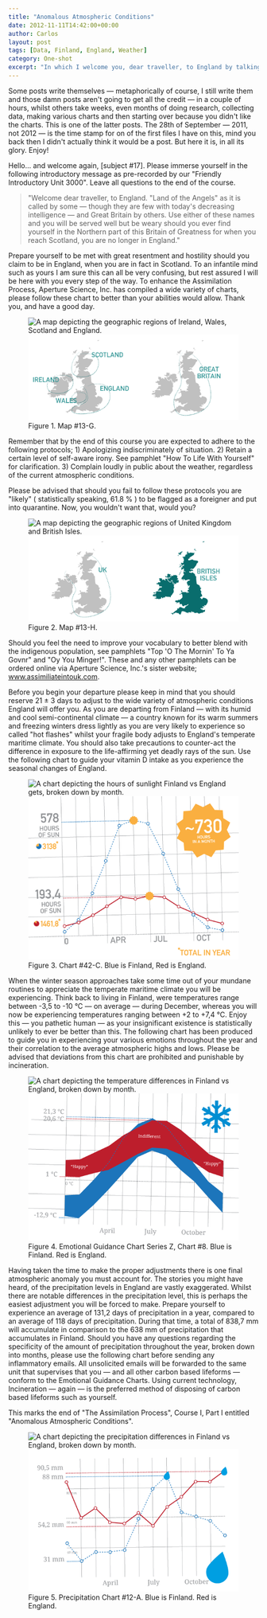 ```yaml
---
title: "Anomalous Atmospheric Conditions"
date: 2012-11-11T14:42:00+00:00
author: Carlos
layout: post
tags: [Data, Finland, England, Weather]
category: One-shot
excerpt: "In which I welcome you, dear traveller, to England by talking about the weather."
---
```

Some posts write themselves — metaphorically of course, I still write them and those damn posts aren't going to get all the credit — in a couple of hours, whilst others take weeks, even months of doing research, collecting data, making various charts and then starting over because you didn't like the charts. This is one of the latter posts. The 28th of September — 2011, not 2012 — is the time stamp for on of the first files I have on this, mind you back then I didn't actually think it would be a post. But here it is, in all its glory. Enjoy!

Hello… and welcome again, [subject #17]. Please immerse yourself in the following introductory message as pre-recorded by our "Friendly Introductory Unit 3000". Leave all questions to the end of the course.

> "Welcome dear traveller, to England. "Land of the Angels" as it is called by some — though they are few with today's decreasing intelligence — and Great Britain by others. Use either of these names and you will be served well but be weary should you ever find yourself in the Northern part of this Britain of Greatness for when you reach Scotland, you are no longer in England."

Prepare yourself to be met with great resentment and hostility should you claim to be in England, when you are in fact in Scotland. To an infantile mind such as yours I am sure this can all be very confusing, but rest assured I will be here with you every step of the way. To enhance the Assimilation Process, Aperture Science, Inc. has compiled a wide variety of charts, please follow these chart to better than your abilities would allow. Thank you, and have a good day.

<figure>
    <img class="js-lazy-load" data-original="/assets/posts/2012/11/map1.png" alt="A map depicting the geographic regions of Ireland, Wales, Scotland and England.">
  <noscript>
    <img src="/assets/posts/2012/11/map1.png" alt="A map depicting the geographic regions of Ireland, Wales, Scotland and England.">
  </noscript>
  <figcaption>Figure 1. Map #13-G.</figcaption>
</figure>

Remember that by the end of this course you are expected to adhere to the following protocols; 1) Apologizing indiscriminately of situation. 2) Retain a certain level of self-aware irony. See pamphlet "How To Life With Yourself" for clarification. 3) Complain loudly in public about the weather, regardless of the current atmospheric conditions.

Please be advised that should you fail to follow these protocols you are "likely" ( statistically speaking, 61.8 % ) to be flagged as a foreigner and put into quarantine. Now, you wouldn't want that, would you?

<figure>
    <img class="js-lazy-load" data-original="/assets/posts/2012/11/map2.png" alt="A map depicting the geographic regions of United Kingdom and British Isles.">
  <noscript>
    <img src="/assets/posts/2012/11/map2.png" alt="A map depicting the geographic regions of United Kingdom and British Isles.">
  </noscript>
  <figcaption>Figure 2. Map #13-H.</figcaption>
</figure>

Should you feel the need to improve your vocabulary to better blend with the indigenous population, see pamphlets "Top 'O The Mornin' To Ya Govnr" and "Oy You Minger!". These and any other pamphlets can be ordered online via Aperture Science, Inc.'s sister website; www.assimiliateintouk.com.

Before you begin your departure please keep in mind that you should reserve 21 <span><span>± </span>3 days</span> to adjust to the wide variety of atmospheric conditions England will offer you. As you are departing from Finland — with its humid and cool semi-continental climate — a country known for its warm summers and freezing winters dress lightly as you are very likely to experience so called "hot flashes" whilst your fragile body adjusts to England's temperate maritime climate. You should also take precautions to counter-act the difference in exposure to the life-affirming yet deadly rays of the sun. Use the following chart to guide your vitamin D intake as you experience the seasonal changes of England.

<figure>
    <img class="js-lazy-load" data-original="/assets/posts/2012/11/sun.png" alt="A chart depicting the hours of sunlight Finland vs England gets, broken down by month.">
  <noscript>
    <img src="/assets/posts/2012/11/sun.png" alt="A chart depicting the hours of sunlight Finland vs England gets, broken down by month.">
  </noscript>
  <figcaption>Figure 3. Chart #42-C. Blue is Finland, Red is England.</figcaption>
</figure>

When the winter season approaches take some time out of your mundane routines to appreciate the temperate maritime climate you will be experiencing. Think back to living in Finland, were temperatures range between -3,5 to -10 °C — on average — during December, whereas you will now be experiencing temperatures ranging between +2 to +7,4 °C. Enjoy this — you pathetic human — as your insignificant existence is statistically unlikely to ever be better than this. The following chart has been produced to guide you in experiencing your various emotions throughout the year and their correlation to the average atmospheric highs and lows. Please be advised that deviations from this chart are prohibited and punishable by incineration.

<figure>
    <img class="js-lazy-load" data-original="/assets/posts/2012/11/temp.png" alt="A chart depicting the temperature differences in Finland vs England, broken down by month.">
  <noscript>
    <img src="/assets/posts/2012/11/temp.png" alt="A chart depicting the temperature differences in Finland vs England, broken down by month.">
  </noscript>
  <figcaption>Figure 4. Emotional Guidance Chart Series Z, Chart #8. Blue is Finland. Red is England.</figcaption>
</figure>

Having taken the time to make the proper adjustments there is one final atmospheric anomaly you must account for. The stories you might have heard, of the precipitation levels in England are vastly exaggerated. Whilst there are notable differences in the precipitation level, this is perhaps the easiest adjustment you will be forced to make. Prepare yourself to experience an average of 131,2 days of precipitation in a year, compared to an average of 118 days of precipitation. During that time, a total of 838,7 mm will accumulate in comparison to the 638 mm of precipitation that accumulates in Finland. Should you have any questions regarding the specificity of the amount of precipitation throughout the year, broken down into months, please use the following chart before sending any inflammatory emails. All unsolicited emails will be forwarded to the same unit that supervises that you — and all other carbon based lifeforms — conform to the Emotional Guidance Charts. Using current technology, Incineration — again — is the preferred method of disposing of carbon based lifeforms such as yourself.

This marks the end of "The Assimilation Process", Course I, Part I entitled "Anomalous Atmospheric Conditions".

<figure>
    <img class="js-lazy-load" data-original="/assets/posts/2012/11/prec.png" alt="A chart depicting the precipitation differences in Finland vs England, broken down by month.">
  <noscript>
    <img src="/assets/posts/2012/11/prec.png" alt="A chart depicting the precipitation differences in Finland vs England, broken down by month.">
  </noscript>
  <figcaption>Figure 5. Precipitation Chart #12-A. Blue is Finland. Red is England.</figcaption>
</figure>